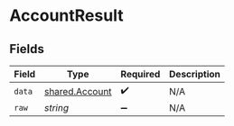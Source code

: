 # AccountResult


## Fields

| Field                                            | Type                                             | Required                                         | Description                                      |
| ------------------------------------------------ | ------------------------------------------------ | ------------------------------------------------ | ------------------------------------------------ |
| `data`                                           | [shared.Account](../../models/shared/account.md) | :heavy_check_mark:                               | N/A                                              |
| `raw`                                            | *string*                                         | :heavy_minus_sign:                               | N/A                                              |